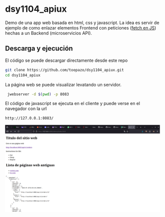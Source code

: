 # dsy1104_apiux
Demo de una app web basada en html, css y javascript. La idea es servir de ejemplo de como enlazar elementos Frontend con peticiones ([fetch en JS](https://developer.mozilla.org/en-US/docs/Web/API/Fetch_API/Using_Fetch)) hechas a un Backend (microservicios API).

## Descarga y ejecución
El código se puede descargar directamente desde este repo
```bash
git clone https://github.com/toopazo/dsy1104_apiux.git
cd dsy1104_apiux
```
La página web se puede visualizar levatando un servidor.
```bash
 jwebserver -d $(pwd) -p 8083
```
El código de javascript se ejecuta en el cliente y puede verse en el navegador con la url
```bash
http://127.0.0.1:8083/
```
<img src="docs/Screenshot from 2025-07-18 15-14-28.png" alt="drawing" width="800"/>
